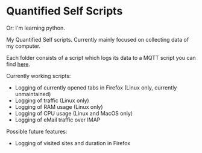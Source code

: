 # Quantified Self Scripts

Or: I'm learning python.

My Quantified Self scripts. Currently mainly focused on collecting data of my computer.

Each folder consists of a script which logs its data to a MQTT script you can find [here](https://github.com/wasmitnetzen/mqttsend).

Currently working scripts:
* Logging of currently opened tabs in Firefox (Linux only, currently unmaintained)
* Logging of traffic (Linux only)
* Logging of RAM usage (Linux only)
* Logging of CPU usage (Linux and MacOS only)
* Logging of eMail traffic over IMAP

Possible future features:
* Logging of visited sites and duration in Firefox
